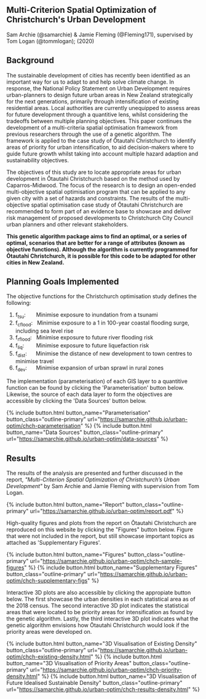 ## Multi-Criterion Spatial Optimization of Christchurch's Urban Development

Sam Archie (@samarchie) & Jamie Fleming (@Fleming171), supervised by Tom Logan (@tommlogan); (2020)


## Background

The sustainable development of cities has recently been identified as an important way for us to adapt to and help solve climate change. In response, the National Policy Statement on Urban Development requires urban-planners to design future urban areas in New Zealand strategically for the next generations, primarily through intensification of existing residential areas. Local authorities are currently unequipped to assess areas for future development through a quantitive lens, whilst considering the tradeoffs between multiple planning objectives. This paper continues the development of a multi-criteria spatial optimisation framework from previous researchers through the use of a genetic algorithm. The framework is applied to the case study of Ōtautahi Christchurch to identify areas of priority for urban intensification, to aid decision-makers where to guide future growth whilst taking into account multiple hazard adaption and sustainability objectives.

The objectives of this study are to locate appropriate areas for urban development in Ōtautahi Christchurch based on the method used by Caparros-Midwood. The focus of the research is to design an open-ended multi-objective spatial optimisation program that can be applied to any given city with a set of hazards and constraints. The results of the multi-objective spatial optimisation case study of Ōtautahi Christchurch are recommended to form part of an evidence base to showcase and deliver risk management of proposed developments to Christchurch City Council urban planners and other relevant stakeholders.

**This genetic algorithm package aims to find an optimal, or a series of optimal, scenarios that are better for a range of attributes (known as objective functions). Although the algorithm is currently programmed for Ōtautahi Christchurch, it is possible for this code to be adapted for other cities in New Zealand.**


## Planning Goals Implemented

The objective functions for the Christchurch optimisation study defines the following:
1. f<sub>tsu</sub>: &nbsp;&nbsp;&nbsp;&nbsp;&nbsp;&nbsp;Minimise exposure to inundation from a tsunami
2. f<sub>cflood</sub>: &nbsp;&nbsp;Minimise exposure to a 1 in 100-year coastal flooding surge, including sea level rise
3. f<sub>rflood</sub>: &nbsp;&nbsp;Minimise exposure to future river flooding risk
4. f<sub>liq</sub>: &nbsp;&nbsp;&nbsp;&nbsp;&nbsp;&nbsp;&nbsp;Minimise exposure to future liquefaction risk
5. f<sub>dist</sub>: &nbsp;&nbsp;&nbsp;&nbsp;&nbsp;Minimise the distance of new development to town centres to minimise travel
6. f<sub>dev</sub>: &nbsp;&nbsp;&nbsp;&nbsp;&nbsp;Minimise expansion of urban sprawl in rural zones

The implementation (parameterisation) of each GIS layer to a quantitive function can be found by clicking the 'Parameterisation' button below. Likewise, the source of each data layer to form the objectives are accessible by clicking the 'Data Sources' button below.

{% include button.html button_name="Parameterisation" button_class="outline-primary" url="https://samarchie.github.io/urban-optim/chch-parameterisation" %} {% include button.html button_name="Data Sources" button_class="outline-primary" url="https://samarchie.github.io/urban-optim/data-sources" %}


## Results

The results of the analysis are presented and further discussed in the report, *"Multi-Criterion Spatial Optimization of Christchurch’s Urban Development"* by Sam Archie and Jamie Fleming with supervision from Tom Logan.

{% include button.html button_name="Report" button_class="outline-primary" url="https://samarchie.github.io/urban-optim/report.pdf" %}

High-quality figures and plots from the report on Ōtautahi Christchurch are reproduced on this website by clicking the "Figures" button below. Figure that were not included in the report, but still showcase important topics as attached as 'Supplementary Figures'.

{% include button.html button_name="Figures" button_class="outline-primary" url="https://samarchie.github.io/urban-optim/chch-sample-figures" %} {% include button.html button_name="Supplementary Figures" button_class="outline-primary" url="https://samarchie.github.io/urban-optim/chch-supplementary-figs" %}

Interactive 3D plots are also accessible by clicking the appropiate button below. The first showcase the urban densities in each statistical area as of the 2018 census. The second interactive 3D plot indicates the statistical areas that were located to be priority areas for intensification as found by the genetic algorithm. Lastly, the third interactive 3D plot indicates what the genetic algorithm envisions how Ōtautahi Christchurch would look if the priority areas were developed on.

{% include button.html button_name="3D Visualisation of Existing Density" button_class="outline-primary" url="https://samarchie.github.io/urban-optim/chch-existing-density.html" %} {% include button.html button_name="3D Visualisation of Priority Areas" button_class="outline-primary" url="https://samarchie.github.io/urban-optim/chch-priority-density.html" %}
{% include button.html button_name="3D Visualisation of Future Idealised Sustainable Density" button_class="outline-primary" url="https://samarchie.github.io/urban-optim/chch-results-density.html" %}

